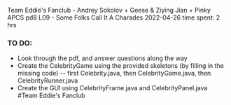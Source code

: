 Team Eddie's Fanclub - Andrey Sokolov + Geese & Ziying Jian + Pinky
APCS pd8 
L09 - Some Folks Call It A Charades 
2022-04-26 
time spent: 2 hrs

### TO DO:
* Look through the pdf, and answer questions along the way
* Create the CelebrityGame using the provided skeletons (by filling in the missing code) -- first Celebrity.java, then CelebrityGame.java,
then CelebrityRunner.java
* Create the GUI using CelebrityFrame.java and CelebrityPanel.java
#Team Eddie's Fanclub
